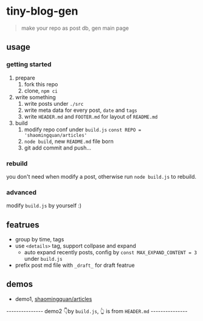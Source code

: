 # tiny-blog-gen

> make your repo as post db, gen main page

## usage

### getting started

1. prepare
    1. fork this repo
    2. clone, `npm ci`
2. write something
    1. write posts under `./src`
    2. write meta data for every post, `date` and `tags`
    3. write `HEADER.md` and `FOOTER.md` for layout of `README.md`
3. build
    1. modify repo conf under `build.js` `const REPO = 'shaomingquan/articles'`
    2. `node build`, new `README.md` file born
    3. git add commit and push...

### rebuild

you don't need when modify a post, otherwise run `node build.js` to rebuild.

### advanced

modify `build.js` by yourself :)

## featrues

- group by time, tags
- use `<details>` tag, support collpase and expand
    - auto expand recently posts, config by `const MAX_EXPAND_CONTENT = 3` under `build.js`
- prefix post md file with `_draft_` for draft featrue

## demos

- demo1, [shaomingquan/articles](https://github.com/shaomingquan/articles/blob/master/README.md#%E6%AC%A2%E8%BF%8E)

--------------- demo2 👇by `build.js`, 👆 is from `HEADER.md` ---------------
